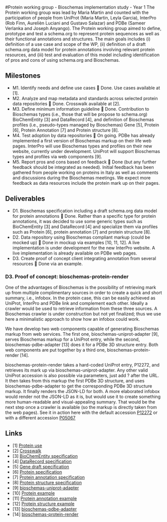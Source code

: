 #Protein working group - Bioschemas implementation study - Year 1
The Protein working group was lead by Maria Martin and counted with the participation of people from UniProt (Maria Martin, Leyla Garcia), 
InterPro (Rob Finn, Aurelièn Luciani and Gustavo Salazar) and PDBe (Sameer Verlanka and Joseph Anyango).
The Protein working group aimed to define, prototype and test a schema.org to represent protein sequences as well as
their functional annotations and structures. The main goals includes (i) definition of a use case and scope of the WP, (ii)
definition of a draft schema.org data model for protein annotations involving relevant protein resources, and (iii)
test and evaluation of this model including identification of pros and cons of using schema.org and Bioschemas.


## Milestones
* M1. Identify needs and define use cases  Done. Use cases available at [1].
* M2. Analyze and map metadata and standards across selected protein data repositories  Done. Crosswalk available at [2].
* M3. Define minimum information guideline  Done. Contribution to Bioschemas types (i.e., those that will be propose
to schema.org) BioChemEntity [3] and DataRecord [4], and definition of Bioschemas profiles
(i.e., pseudo-types managed by Bioschemas) Gene [5], Protein [6], Protein Annotation [7] and Protein structure [8].
* M4. Test adoption by data repositories  On going. PDBe has already implemented a first version of Bioschemas markup
on their life web pages. InterPro will use Bioschemas types and profiles on their new website, currently under
development. UniProt will support Bioschemas types and profiles via web components [9].
* M5. Report pros and cons based on feedback  Done (but any further feedback should be integrated as needed). Initial
feedback has been gathered from people working on proteins in Italy as well as comments and discussions during the
Bioschemas meetings. We expect more feedback as data resources include the protein mark up on their pages.

## Deliverables
* D1. Bioschemas specification including a draft schema.org data model for protein annotations  Done. Rather than
a specific type for protein annotations, it was decided to use some generic types such as BioChemEntity [3] and
DataRecord [4] and specialize them via profiles such as Protein [6], protein annotation [7] and protein structure [8].
* D2. Data repository using Bioschemas compliant markup (could be mocked up)  Done in mockup via examples [10, 11, 12].
A live implementation is under development for the new InterPro website. A live implementation is already available on
PDBe web pages.
* D3. Create proof of concept client integrating annotation from several resources  Done via an example. 


### D3. Proof of concept: bioschemas-protein-render
One of the advantages of Bioschemas is the possibility of retrieving mark up from multiple complimentary sources in
order to create a quick and short summary, i.e., infobox. In the protein case, this can be easily achieved as UniProt, InterPro
and PDBe link and complement each other. Ideally a crawler would be used to retrieve information from these three
sources. A Bioschemas crawler is under construction but not yet finalized; thus we use here a minimalistic approach
to show how an infobox could work.

We have develop two web components capable of generating Bioschemas markup from web services. The first one,
bioschemas-uniprot-adapter [9], serves Bioschemas markup for a UniProt entry, while the second,
bioschemas-pdbe-adapter [13] does it for a PDBe 3D structure entry. Both web components
are put together by a third one, bioschemas-protein-render [14].

bioschemas-protein-render takes a hard-coded UniProt entry, P12272, and retrieves its mark up via bioschemas-uniprot-adapter. 
Any other valid UniProt accession is also possible via parameters, just add ?<accession> after the URL.
It then takes from this markup the first PDBe 3D structure, and uses bioschemas-pdbe-adapter to get the
corresponding PDBe 3D structure markup. It finally renders the JSON-LD for both. A more elaborated
infobox would render not the JSON-LD as it is, but would use it to create something more human-readable and
visual-appealing summary. That would be the next step once a crawler is available (so the markup is directly taken from
the web pages). See it in action here with the default accession [P12272](http://bioschemas.org/bioschemas-uniprot-render/poc.html) 
or with a different accession [P05067](http://bioschemas.org/bioschemas-uniprot-render/poc.html?P05067)

## Links
* [1] [Protein use](http://bioschemas.org/useCases/Proteins/)
* [2] [Crosswalk](https://docs.google.com/spreadsheets/d/1QQH4AkzdwPT1Qt5OLmH5HosLpkFU7khwE4Ql9_Cb9ZQ)
* [3] [BioChemEntity specification](http://bioschemas.org/types/BioChemEntity/specification)
* [4] [DataRecord specification](http://bioschemas.org/types/DataRecord/specification)
* [5] [Gene draft specification](http://bioschemas.org/devSpecs/Gene/specification)
* [6] [Protein specification](http://bioschemas.org/specifications/Protein/specification)
* [7] [Protein annotation specification](http://bioschemas.org/specifications/ProteinAnnotation/specification)
* [8] [Protein structure specification](http://bioschemas.org/specifications/ProteinStructure/specification)
* [9] [bioschemas-uniprot-adapter](https://github.com/BioSchemas/bioschemas-uniprot-adapter)
* [10] [Protein example](https://github.com/BioSchemas/specifications/tree/master/Protein/examples/)
* [11] [Protein annotation example](https://gist.github.com/kcmcleod/474f3a25d5b4b3a902552a88301d747b)
* [12] [Protein structure example](https://gist.github.com/kcmcleod/8b14caeeb7fa0cae2242af18c97c6690)
* [13] [bioschemas-pdbe-adapter](https://github.com/BioSchemas/bioschemas-pdbe-adapter)
* [14] [bioschemas-protein-render](https://github.com/BioSchemas/bioschemas-protein-render)